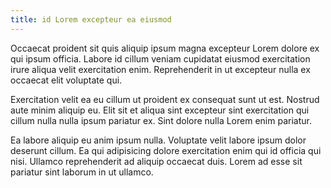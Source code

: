 ```yaml
---
title: id Lorem excepteur ea eiusmod
---
```


Occaecat proident sit quis aliquip ipsum magna excepteur Lorem dolore ex qui ipsum officia. Labore id cillum veniam cupidatat eiusmod exercitation irure aliqua velit exercitation enim. Reprehenderit in ut excepteur nulla ex occaecat elit voluptate qui.

Exercitation velit ea eu cillum ut proident ex consequat sunt ut est. Nostrud aute minim aliquip eu. Elit sit et aliqua sint excepteur sint exercitation qui cillum nulla nulla ipsum pariatur ex. Sint dolore nulla Lorem enim pariatur.

Ea labore aliquip eu anim ipsum nulla. Voluptate velit labore ipsum dolor deserunt cillum. Ea qui adipisicing dolore exercitation enim qui id officia qui nisi. Ullamco reprehenderit ad aliquip occaecat duis. Lorem ad esse sit pariatur sint laborum in ut ullamco.